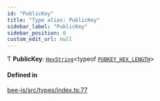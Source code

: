 ```yaml
---
id: "PublicKey"
title: "Type alias: PublicKey"
sidebar_label: "PublicKey"
sidebar_position: 0
custom_edit_url: null
---
```


Ƭ **PublicKey**: [`HexString`](Utils.HexString.md)<typeof [`PUBKEY_HEX_LENGTH`](../variables/PUBKEY_HEX_LENGTH.md)\>

#### Defined in

[bee-js/src/types/index.ts:77](https://github.com/ethersphere/bee-js/blob/2c8b9d1/src/types/index.ts#L77)
